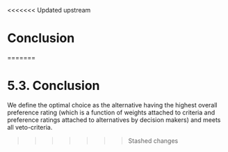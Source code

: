 <<<<<<< Updated upstream
# Conclusion
=======
# 5.3. Conclusion

We define the optimal choice as the alternative having the highest overall preference rating (which is a function of weights attached to criteria and preference ratings attached to alternatives by decision makers) and meets all veto-criteria.


[^3]: Dym, Clive L. Engineering design: A project-based introduction. John Wiley & Sons, 2004.
>>>>>>> Stashed changes
